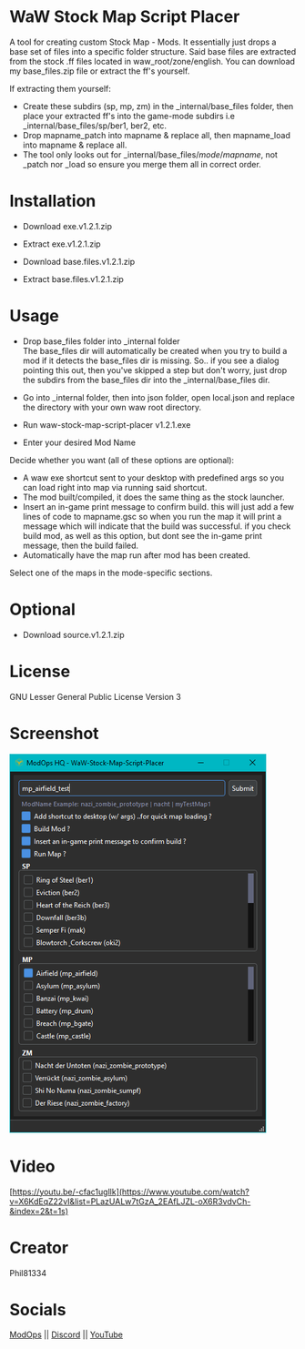 # WaW Stock Map Script Placer

A tool for creating custom Stock Map - Mods.
It essentially just drops a base set of files into a specific folder structure.
Said base files are extracted from the stock .ff files located in waw_root/zone/english.
You can download my base_files.zip file or extract the ff's yourself.

If extracting them yourself:
- Create these subdirs (sp, mp, zm) in the _internal/base_files folder, then place your extracted ff's into the game-mode subdirs
    i.e _internal/base_files/sp/ber1, ber2, etc.
- Drop mapname_patch into mapname & replace all, then mapname_load into mapname & replace all.
- The tool only looks out for _internal/base_files/*mode*/*mapname*, not _patch nor _load so ensure you merge them all in correct order.

# Installation

- Download exe.v1.2.1.zip
- Extract exe.v1.2.1.zip

- Download base.files.v1.2.1.zip
- Extract base.files.v1.2.1.zip

# Usage

- Drop base_files folder into _internal folder  
    The base_files dir will automatically be created when you try to build a mod if it detects the base_files dir is missing.
    So.. if you see a dialog pointing this out, then you've skipped a step but don't worry, just drop the subdirs from the base_files dir into the _internal/base_files dir.

- Go into _internal folder, then into json folder, open local.json and replace the directory with your own waw root directory.
- Run waw-stock-map-script-placer v1.2.1.exe
- Enter your desired Mod Name

Decide whether you want (all of these options are optional):
- A waw exe shortcut sent to your desktop with predefined args so you can load right into map via running said shortcut.
- The mod built/compiled, it does the same thing as the stock launcher.
- Insert an in-game print message to confirm build. this will just add a few lines of code to mapname.gsc so when you run the map it will print a message which will indicate that the build was successful. if you check build mod, as well as this option, but dont see the in-game print message, then the build failed.
- Automatically have the map run after mod has been created.

Select one of the maps in the mode-specific sections.

# Optional

- Download source.v1.2.1.zip

# License

GNU Lesser General Public License Version 3

# Screenshot

![alt text](screenshot1.png)

# Video

[https://youtu.be/-cfac1ugllk](https://www.youtube.com/watch?v=X6KdEqZ22vI&list=PLazUALw7tGzA_2EAfLJZL-oX6R3vdvCh-&index=2&t=1s)

# Creator

Phil81334

# Socials

[ModOps](https://modopshq.com) || [Discord](https://discord.gg/SEkBECkt2Q) || [YouTube](https://www.youtube.com/playlist?list=PLazUALw7tGzA_2EAfLJZL-oX6R3vdvCh-)
